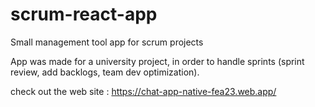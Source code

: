 # scrum-react-app
Small management tool app for scrum projects

App was made for a university project, in order to handle sprints (sprint review, add backlogs, team dev optimization).

check out the web site : https://chat-app-native-fea23.web.app/
